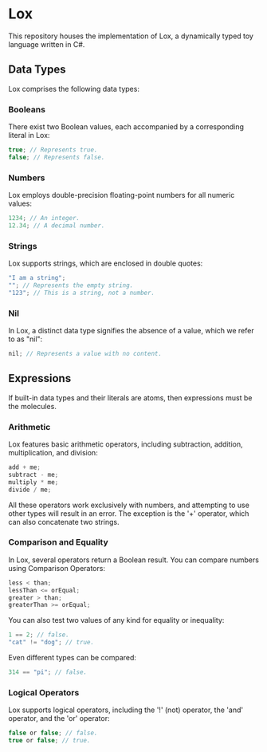 # Lox

This repository houses the implementation of Lox, a dynamically typed toy language written in C#.

## Data Types

Lox comprises the following data types:

### Booleans

There exist two Boolean values, each accompanied by a corresponding literal in Lox:

```c#
true; // Represents true.
false; // Represents false.
```

### Numbers

Lox employs double-precision floating-point numbers for all numeric values:

```c#
1234; // An integer.
12.34; // A decimal number.
```

### Strings

Lox supports strings, which are enclosed in double quotes:

```c#
"I am a string";
""; // Represents the empty string.
"123"; // This is a string, not a number.
```

### Nil

In Lox, a distinct data type signifies the absence of a value, which we refer to as "nil":

```c#
nil; // Represents a value with no content.
```

## Expressions

If built-in data types and their literals are atoms, then expressions must be the molecules.

### Arithmetic

Lox features basic arithmetic operators, including subtraction, addition, multiplication, and division:

```c#
add + me;
subtract - me;
multiply * me;
divide / me;
```

All these operators work exclusively with numbers, and attempting to use other types will result in an error. The exception is the '+' operator, which can also concatenate two strings.

### Comparison and Equality

In Lox, several operators return a Boolean result. You can compare numbers using Comparison Operators:

```c#
less < than;
lessThan <= orEqual;
greater > than;
greaterThan >= orEqual;
```

You can also test two values of any kind for equality or inequality:

```c#
1 == 2; // false.
"cat" != "dog"; // true.
```

Even different types can be compared:

```c#
314 == "pi"; // false.
```

### Logical Operators

Lox supports logical operators, including the '!' (not) operator, the 'and' operator, and the 'or' operator:

```c#
false or false; // false.
true or false; // true.
```
